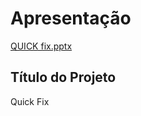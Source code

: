 # Apresentação

[QUICK fix.pptx](https://github.com/ICEI-PUC-Minas-PMV-SI/pmv-si-2022-2-e1-proj-web-t6-projeto-aplicacoes-web-eixo-1-QUICK-FIX/files/10249497/QUICK.fix.pptx)
 
## Título do Projeto

Quick Fix

